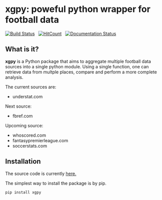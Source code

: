 

# xgpy: poweful python wrapper for football data

[![Build Status](https://travis-ci.com/rkaahean/xgpy.svg?branch=main)](https://travis-ci.com/rkaahean/xgpy)&nbsp;&nbsp;
[![HitCount](http://hits.dwyl.com/rkaahean/xgpy.svg)](http://hits.dwyl.com/rkaahean/xgpy)&nbsp;&nbsp;
[![Documentation Status](https://readthedocs.org/projects/xgpy/badge/?version=latest)](https://xgpy.readthedocs.io/en/latest/?badge=latest)&nbsp;&nbsp;


## What is it?

**xgpy** is a Python package that aims to aggregate multiple football data sources into a single python module.
Using a single function, one can retrieve data from multple places, compare and perform a more complete analysis.

The current sources are:
  - understat.com

Next source:
  - fbref.com

Upcoming source:
  - whoscored.com
  - fantasypremierleague.com
  - soccerstats.com

## Installation

The source code is currently [here.](https://github.com/rkaahean/xgpy)

The simplest way to install the package is by pip.
```
pip install xgpy
```
